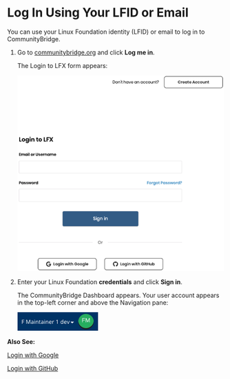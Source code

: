 # Log In Using Your LFID or Email

You can use your Linux Foundation identity (LFID) or email to log in to CommunityBridge. 

1. Go to [communitybridge.org](https://communitybridge.org/) and click **Log me in**.

   The Login to LFX form appears:

   ![Login to LFX](imgs/lfx-login-to-lfx.png)

1. Enter your Linux Foundation **credentials** and click **Sign in**.

   The CommunityBridge Dashboard appears. Your user account appears in the top-left corner and above the Navigation pane:

   ![Sign In Role](imgs/lfx-sign-in-role-identification.png)

**Also See:**

[Login with Google](log-in-with-google.md)

[Login with GitHub](log-in-with-github.md)
